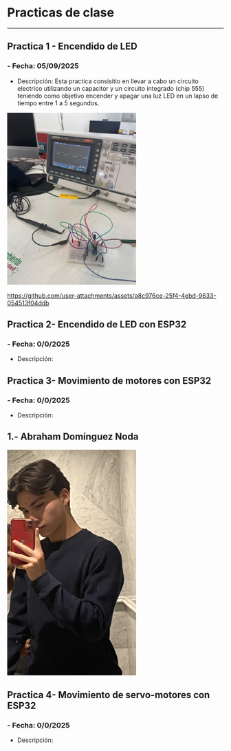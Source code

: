 # **Practicas de clase**
---
## **Practica 1 - Encendido de LED**
### - **Fecha:** 05/09/2025

- Descripción: Esta practica consisitio en llevar a cabo un circuito electrico utilizando un capacitor y un circuito integrado (chip 555) teniendo como objetivo encender y apagar una luz LED en un lapso de tiempo entre 1 a 5 segundos.

<img src="recursos/imgs/practica1img.jpeg.jfif" alt="Diagrama del sistema" width="300">


https://github.com/user-attachments/assets/a8c976ce-25f4-4ebd-9633-054513f04ddb


## **Practica 2- Encendido de LED con ESP32**
### - **Fecha:** 0/0/2025

- Descripción: 




## **Practica 3- Movimiento de motores con ESP32**
### - **Fecha:** 0/0/2025

- Descripción:


## 1.- Abraham Domínguez Noda

<img src="recursos/imgs/Abrahamfoto.jpg.jfif" alt="Diagrama del sistema" width="300">  



## **Practica 4- Movimiento de servo-motores con ESP32**
### - **Fecha:** 0/0/2025

- Descripción: 

